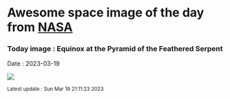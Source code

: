 
# Awesome space image of the day from [NASA](https://api.nasa.gov/)

### Today image : Equinox at the Pyramid of the Feathered Serpent
Date : 2023-03-19

![](https://apod.nasa.gov/apod/image/2303/MayanMilkyWay_Fernandez_1080.jpg)

<small>Latest update : Sun Mar 19 21:11:23 2023</small>
        